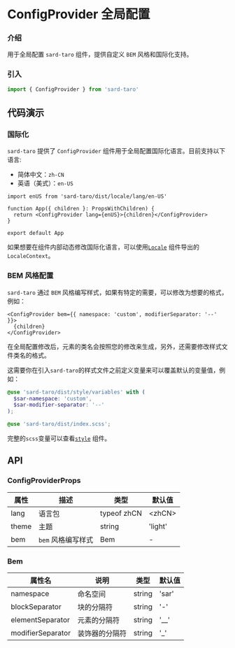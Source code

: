 # ConfigProvider 全局配置

### 介绍

用于全局配置 `sard-taro` 组件，提供自定义 `BEM` 风格和国际化支持。

### 引入

```ts
import { ConfigProvider } from 'sard-taro'
```

## 代码演示

### 国际化

`sard-taro` 提供了 `ConfigProvider` 组件用于全局配置国际化语言。目前支持以下语言:

- 简体中文：`zh-CN`
- 英语（美式）：`en-US`

```tsx
import enUS from 'sard-taro/dist/locale/lang/en-US'

function App({ children }: PropsWithChildren) {
  return <ConfigProvider lang={enUS}>{children}</ConfigProvider>
}

export default App
```

如果想要在组件内部动态修改国际化语言，可以使用[`Locale`](./#/components/locale) 组件导出的 `LocaleContext`。

### BEM 风格配置

`sard-taro` 通过 `BEM` 风格编写样式，如果有特定的需要，可以修改为想要的格式，例如：

```tsx
<ConfigProvider bem={{ namespace: 'custom', modifierSeparator: '--' }}>
  {children}
</ConfigProvider>
```

在全局配置修改后，元素的类名会按照您的修改来生成，另外，还需要修改样式文件类名的格式。

这需要你在引入`sard-taro`的样式文件之前定义变量来可以覆盖默认的变量值，例如：

```scss
@use 'sard-taro/dist/style/variables' with (
  $sar-namespace: 'custom',
  $sar-modifier-separator: '--'
);

@use 'sard-taro/dist/index.scss';
```

完整的`scss`变量可以查看[`style`](./#/components/style) 组件。

## API

### ConfigProviderProps

| 属性  | 描述               | 类型        | 默认值  |
| ----- | ------------------ | ----------- | ------- |
| lang  | 语言包             | typeof zhCN | \<zhCN> |
| theme | 主题               | string      | 'light' |
| bem   | `bem` 风格编写样式 | Bem         | -       |

### Bem

| 属性名            | 说明           | 类型   | 默认值 |
| ----------------- | -------------- | ------ | ------ |
| namespace         | 命名空间       | string | 'sar'  |
| blockSeparator    | 块的分隔符     | string | '-'    |
| elementSeparator  | 元素的分隔符   | string | '\_\_' |
| modifierSeparator | 装饰器的分隔符 | string | '\_'   |
